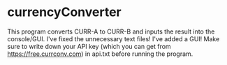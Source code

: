 # currencyConverter
This program converts CURR-A to CURR-B and inputs the result into the console/GUI.
I've fixed the unnecessary text files!
I've added a GUI!
Make sure to write down your API key (which you can get from https://free.currconv.com) in api.txt before running the program. 

